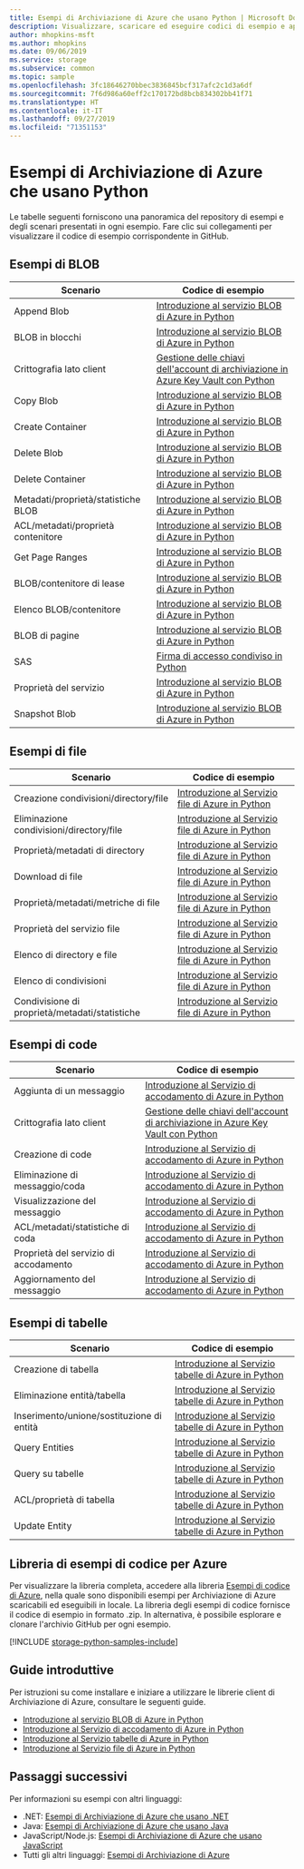 ```yaml
---
title: Esempi di Archiviazione di Azure che usano Python | Microsoft Docs
description: Visualizzare, scaricare ed eseguire codici di esempio e applicazioni per l'Archiviazione di Azure. Individuare esempi introduttivi per BLOB, code, tabelle e file usando le librerie client di archiviazione Python.
author: mhopkins-msft
ms.author: mhopkins
ms.date: 09/06/2019
ms.service: storage
ms.subservice: common
ms.topic: sample
ms.openlocfilehash: 3fc18646270bbec3836845bcf317afc2c1d3a6df
ms.sourcegitcommit: 7f6d986a60eff2c170172bd8bcb834302bb41f71
ms.translationtype: HT
ms.contentlocale: it-IT
ms.lasthandoff: 09/27/2019
ms.locfileid: "71351153"
---
```

# <a name="azure-storage-samples-using-python"></a>Esempi di Archiviazione di Azure che usano Python

Le tabelle seguenti forniscono una panoramica del repository di esempi e degli scenari presentati in ogni esempio. Fare clic sui collegamenti per visualizzare il codice di esempio corrispondente in GitHub.

## <a name="blob-samples"></a>Esempi di BLOB

| **Scenario** | **Codice di esempio** |
|--------------|-----------------|
| Append Blob | [Introduzione al servizio BLOB di Azure in Python](https://github.com/Azure-Samples/storage-blob-python-getting-started/blob/master/blob_basic_samples.py#L166) |
| BLOB in blocchi | [Introduzione al servizio BLOB di Azure in Python](https://github.com/Azure-Samples/storage-blob-python-getting-started/blob/master/blob_basic_samples.py#L77) |
| Crittografia lato client | [Gestione delle chiavi dell'account di archiviazione in Azure Key Vault con Python](https://github.com/Azure-Samples/key-vault-python-storage-accounts) |
| Copy Blob | [Introduzione al servizio BLOB di Azure in Python](https://github.com/Azure-Samples/storage-blob-python-getting-started/blob/master/blob_advanced_samples.py#L102) |
| Create Container | [Introduzione al servizio BLOB di Azure in Python](https://github.com/Azure-Samples/storage-blob-python-getting-started/blob/master/blob_basic_samples.py#L91) |
| Delete Blob | [Introduzione al servizio BLOB di Azure in Python](https://github.com/Azure-Samples/storage-blob-python-getting-started/blob/master/blob_basic_samples.py#L114) |
| Delete Container | [Introduzione al servizio BLOB di Azure in Python](https://github.com/Azure-Samples/storage-blob-python-getting-started/blob/master/blob_basic_samples.py#L118) |
| Metadati/proprietà/statistiche BLOB | [Introduzione al servizio BLOB di Azure in Python](https://github.com/Azure-Samples/storage-blob-python-getting-started/blob/master/blob_advanced_samples.py#L298) |
| ACL/metadati/proprietà contenitore | [Introduzione al servizio BLOB di Azure in Python](https://github.com/Azure-Samples/storage-blob-python-getting-started/blob/master/blob_advanced_samples.py#L268) |
| Get Page Ranges | [Introduzione al servizio BLOB di Azure in Python](https://github.com/Azure-Samples/storage-blob-python-getting-started/blob/master/blob_basic_samples.py#L151) |
| BLOB/contenitore di lease | [Introduzione al servizio BLOB di Azure in Python](https://github.com/Azure-Samples/storage-blob-python-getting-started/blob/master/blob_advanced_samples.py#L377) |
| Elenco BLOB/contenitore | [Introduzione al servizio BLOB di Azure in Python](https://github.com/Azure-Samples/storage-blob-python-getting-started/blob/master/blob_basic_samples.py#L103) |
| BLOB di pagine | [Introduzione al servizio BLOB di Azure in Python](https://github.com/Azure-Samples/storage-blob-python-getting-started/blob/master/blob_basic_samples.py#L124) |
| SAS | [Firma di accesso condiviso in Python](https://github.com/Azure-Samples/storage-blob-python-getting-started/blob/master/blob_advanced_samples.py#L145) |
| Proprietà del servizio | [Introduzione al servizio BLOB di Azure in Python](https://github.com/Azure-Samples/storage-blob-python-getting-started/blob/master/blob_advanced_samples.py#L540) |
| Snapshot Blob | [Introduzione al servizio BLOB di Azure in Python](https://github.com/Azure-Samples/storage-blob-python-getting-started/blob/master/blob_basic_samples.py#L214) |

## <a name="file-samples"></a>Esempi di file

| **Scenario** | **Codice di esempio** |
|--------------|-----------------|
| Creazione condivisioni/directory/file | [Introduzione al Servizio file di Azure in Python](https://github.com/Azure-Samples/storage-file-python-getting-started/blob/master/file_basic_samples.py#L71) |
| Eliminazione condivisioni/directory/file | [Introduzione al Servizio file di Azure in Python](https://github.com/Azure-Samples/storage-file-python-getting-started/blob/master/file_basic_samples.py#L170) |
| Proprietà/metadati di directory | [Introduzione al Servizio file di Azure in Python](https://github.com/Azure-Samples/storage-file-python-getting-started/blob/master/file_advanced_samples.py#L175) |
| Download di file | [Introduzione al Servizio file di Azure in Python](https://github.com/Azure-Samples/storage-file-python-getting-started/blob/master/file_basic_samples.py#L138) |
| Proprietà/metadati/metriche di file | [Introduzione al Servizio file di Azure in Python](https://github.com/Azure-Samples/storage-file-python-getting-started/blob/master/file_advanced_samples.py#L193) |
| Proprietà del servizio file | [Introduzione al Servizio file di Azure in Python](https://github.com/Azure-Samples/storage-file-python-getting-started/blob/master/file_advanced_samples.py#L125) |
| Elenco di directory e file | [Introduzione al Servizio file di Azure in Python](https://github.com/Azure-Samples/storage-file-python-getting-started/blob/master/file_basic_samples.py#L153) |
| Elenco di condivisioni | [Introduzione al Servizio file di Azure in Python](https://github.com/Azure-Samples/storage-file-python-getting-started/blob/master/file_advanced_samples.py#L82) |
| Condivisione di proprietà/metadati/statistiche | [Introduzione al Servizio file di Azure in Python](https://github.com/Azure-Samples/storage-file-python-getting-started/blob/master/file_advanced_samples.py#L144) |

## <a name="queue-samples"></a>Esempi di code

| **Scenario** | **Codice di esempio** |
|--------------|-----------------|
| Aggiunta di un messaggio | [Introduzione al Servizio di accodamento di Azure in Python](https://github.com/Azure-Samples/storage-queue-python-getting-started/blob/master/queue_basic_samples.py#L94) |
| Crittografia lato client | [Gestione delle chiavi dell'account di archiviazione in Azure Key Vault con Python](https://github.com/Azure-Samples/key-vault-python-storage-accounts) |
| Creazione di code | [Introduzione al Servizio di accodamento di Azure in Python](https://github.com/Azure-Samples/storage-queue-python-getting-started/blob/master/queue_basic_samples.py#L75) |
| Eliminazione di messaggio/coda | [Introduzione al Servizio di accodamento di Azure in Python](https://github.com/Azure-Samples/storage-queue-python-getting-started/blob/master/queue_basic_samples.py#L144) |
| Visualizzazione del messaggio | [Introduzione al Servizio di accodamento di Azure in Python](https://github.com/Azure-Samples/storage-queue-python-getting-started/blob/master/queue_basic_samples.py#L110) |
| ACL/metadati/statistiche di coda | [Introduzione al Servizio di accodamento di Azure in Python](https://github.com/Azure-Samples/storage-queue-python-getting-started/blob/master/queue_advanced_samples.py#L148) |
| Proprietà del servizio di accodamento | [Introduzione al Servizio di accodamento di Azure in Python](https://github.com/Azure-Samples/storage-queue-python-getting-started/blob/master/queue_advanced_samples.py#L128) |
| Aggiornamento del messaggio | [Introduzione al Servizio di accodamento di Azure in Python](https://github.com/Azure-Samples/storage-queue-python-getting-started/blob/master/queue_basic_samples.py#L120) |

## <a name="table-samples"></a>Esempi di tabelle

| **Scenario** | **Codice di esempio** |
|--------------|-----------------|
| Creazione di tabella | [Introduzione al Servizio tabelle di Azure in Python](https://github.com/Azure-Samples/storage-table-python-getting-started/blob/master/table_basic_samples.py#L46) |
| Eliminazione entità/tabella | [Introduzione al Servizio tabelle di Azure in Python](https://github.com/Azure-Samples/storage-table-python-getting-started/blob/master/table_basic_samples.py#L79) |
| Inserimento/unione/sostituzione di entità | [Introduzione al Servizio tabelle di Azure in Python](https://github.com/Azure-Samples/storage-table-python-getting-started/blob/master/table_basic_samples.py#L57) |
| Query Entities | [Introduzione al Servizio tabelle di Azure in Python](https://github.com/Azure-Samples/storage-table-python-getting-started/blob/master/table_basic_samples.py#L62) |
| Query su tabelle | [Introduzione al Servizio tabelle di Azure in Python](https://github.com/Azure-Samples/storage-table-python-getting-started/blob/master/table_basic_samples.py) |
| ACL/proprietà di tabella | [Introduzione al Servizio tabelle di Azure in Python](https://github.com/Azure-Samples/storage-table-python-getting-started/blob/master/table_advanced_samples.py#L138) |
| Update Entity | [Introduzione al Servizio tabelle di Azure in Python](https://github.com/Azure-Samples/storage-table-python-getting-started/blob/master/table_basic_samples.py#L68) |

## <a name="azure-code-samples-library"></a>Libreria di esempi di codice per Azure

Per visualizzare la libreria completa, accedere alla libreria [Esempi di codice di Azure](https://azure.microsoft.com/resources/samples/?service=storage), nella quale sono disponibili esempi per Archiviazione di Azure scaricabili ed eseguibili in locale. La libreria degli esempi di codice fornisce il codice di esempio in formato .zip. In alternativa, è possibile esplorare e clonare l'archivio GitHub per ogni esempio.

[!INCLUDE [storage-python-samples-include](../../../includes/storage-python-samples-include.md)]

## <a name="getting-started-guides"></a>Guide introduttive

Per istruzioni su come installare e iniziare a utilizzare le librerie client di Archiviazione di Azure, consultare le seguenti guide.

* [Introduzione al servizio BLOB di Azure in Python](../blobs/storage-quickstart-blobs-python.md)
* [Introduzione al Servizio di accodamento di Azure in Python](../queues/storage-python-how-to-use-queue-storage.md)
* [Introduzione al Servizio tabelle di Azure in Python](../../cosmos-db/table-storage-how-to-use-python.md)
* [Introduzione al Servizio file di Azure in Python](../files/storage-python-how-to-use-file-storage.md)

## <a name="next-steps"></a>Passaggi successivi

Per informazioni su esempi con altri linguaggi:

* .NET: [Esempi di Archiviazione di Azure che usano .NET](storage-samples-dotnet.md)
* Java: [Esempi di Archiviazione di Azure che usano Java](storage-samples-java.md)
* JavaScript/Node.js: [Esempi di Archiviazione di Azure che usano JavaScript](storage-samples-javascript.md)
* Tutti gli altri linguaggi: [Esempi di Archiviazione di Azure](storage-samples.md)
